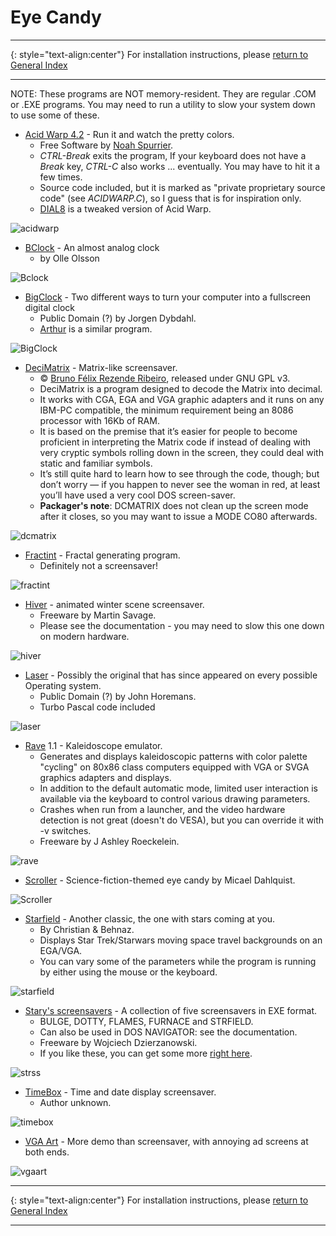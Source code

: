 # Eye Candy

-----

{: style="text-align:center"}
For installation instructions, please [return to General Index](README.md)

-----

NOTE: These programs are NOT memory-resident. They are regular .COM or .EXE programs. You may need to run a utility to slow your system down to use some of these. 

+ [Acid Warp 4.2](./zip/acidwarp.zip) - Run it and watch the pretty colors.
    + Free Software by [Noah Spurrier](http://www.noah.org/acidwarp/).
    + *CTRL-Break* exits the program, If your keyboard does not have a *Break* key, *CTRL-C* also works ... eventually. You may have to hit it a few times.
    + Source code included, but it is marked as "private proprietary source code" (see *ACIDWARP.C*), so I guess that is for inspiration only.
    + [DIAL8](./zip/dial8.zip) is a tweaked version of Acid Warp.

![acidwarp](./imgs/acidwarp.jpg)

+ [BClock](./zip/bclock.zip) - An almost analog clock
    + by Olle Olsson

![Bclock](./imgs/bclock.png)

+ [BigClock](./zip/bigclock.zip) - Two different ways to turn your computer into a fullscreen digital clock
    + Public Domain (?) by Jorgen Dybdahl.
    + [Arthur](./zip/arthur.zip) is a similar program.

![BigClock](./imgs/bigclock.png)

+ [DeciMatrix](./zip/dcmatrix.zip) - Matrix-like screensaver.
    +  © [Bruno Félix Rezende Ribeiro](https://oitofelix.github.io), released under GNU GPL v3.
    + DeciMatrix is a program designed to decode the Matrix into decimal.
    + It works with CGA, EGA and VGA graphic adapters and it runs on any IBM-PC compatible, the minimum requirement being an 8086 processor with 16Kb of RAM.
    + It is based on the premise that it’s easier for people to become proficient in interpreting the Matrix code if instead of dealing with very cryptic symbols rolling down in the screen, they could deal with static and familiar symbols.
    + It’s still quite hard to learn how to see through the code, though; but don’t worry — if you happen to never see the woman in red, at least you’ll have used a very cool DOS screen-saver.
    + **Packager's note**: DCMATRIX does not clean up the screen mode after it closes, so you may want to issue a MODE CO80 afterwards.

![dcmatrix](./imgs/dcmatrix.png)

+ [Fractint](./zip/fractint.zip) - Fractal generating program.
    + Definitely not a screensaver!

![fractint](./imgs/fractint.png)

+ [Hiver](./zip/hiver.zip) - animated winter scene screensaver.
    + Freeware by Martin Savage.
    + Please see the documentation - you may need to slow this one down on modern hardware.

![hiver](./imgs/hiver.png)

+ [Laser](./zip/laser.zip) - Possibly the original that has since appeared on every possible Operating system.
    + Public Domain (?) by John Horemans. 
    + Turbo Pascal code included

![laser](./imgs/laser.png)

+ [Rave](./zip/rave.zip) 1.1 - Kaleidoscope emulator.
    + Generates and displays kaleidoscopic patterns with color palette "cycling" on 80x86 class computers equipped with VGA or SVGA graphics adapters and displays.
    + In addition to the default automatic mode, limited user interaction is available via the keyboard to control various drawing parameters.
    + Crashes when run from a launcher, and the video hardware detection is not great (doesn't do VESA), but you can override it with -v switches.
    + Freeware by J Ashley Roeckelein.

![rave](./imgs/rave.png)

+ [Scroller](./zip/scroller.zip) - Science-fiction-themed eye candy by Micael Dahlquist.

![Scroller](./imgs/scroller.png)

+ [Starfield](./zip/sf.zip) - Another classic, the one with stars coming at you.
    +  By Christian & Behnaz.
    + Displays Star Trek/Starwars moving space travel backgrounds on an EGA/VGA.
    + You can vary some of the parameters while the program is running by either using the mouse or the keyboard.

![starfield](./imgs/sf.png)

+ [Stary's screensavers](./zip/strss.zip) - A collection of five screensavers in EXE format.
    + BULGE, DOTTY, FLAMES, FURNACE and STRFIELD. 
    + Can also be used in DOS NAVIGATOR: see the documentation.
    + Freeware by Wojciech Dzierzanowski.
    + If you like these, you can get some more [right here](./zip/moress.zip).

![strss](./imgs/strss.png)

+ [TimeBox](./zip/timebox.zip) - Time and date display screensaver.
    + Author unknown.

![timebox](./imgs/timebox.png)

+ [VGA Art](./zip/vgaart.zip) - More demo than screensaver, with annoying ad screens at both ends.

![vgaart](./imgs/vgaart.png)

-----

{: style="text-align:center"}
For installation instructions, please [return to General Index](README.md)

-----
